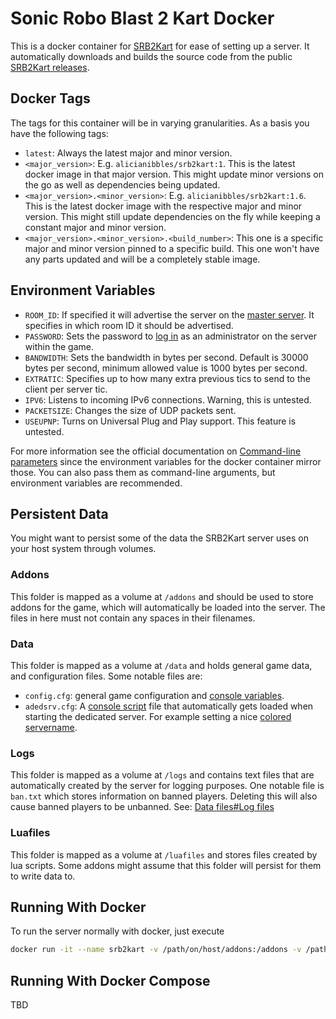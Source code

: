 # Sonic Robo Blast 2 Kart Docker

This is a docker container for [SRB2Kart](https://mb.srb2.org/addons/srb2kart.2435/) for ease of setting up a server. It automatically downloads and builds the source code from the public [SRB2Kart releases](https://github.com/STJr/Kart-Public/releases).

## Docker Tags

The tags for this container will be in varying granularities. As a basis you have the following tags:

- `latest`: Always the latest major and minor version.
- `<major_version>`: E.g. `alicianibbles/srb2kart:1`. This is the latest docker image in that major version. This might update minor versions on the go as well as dependencies being updated.
- `<major_version>.<minor_version>`: E.g. `alicianibbles/srb2kart:1.6`. This is the latest docker image with the respective major and minor version. This might still update dependencies on the fly while keeping a constant major and minor version.
- `<major_version>.<minor_version>.<build_number>`: This one is a specific major and minor version pinned to a specific build. This one won't have any parts updated and will be a completely stable image.

## Environment Variables

- `ROOM_ID`: If specified it will advertise the server on the [master server](https://wiki.srb2.org/wiki/Master_Server). It specifies in which room ID it should be advertised.
- `PASSWORD`: Sets the password to [log in](https://wiki.srb2.org/wiki/Console/Commands#login) as an administrator on the server within the game.
- `BANDWIDTH`: Sets the bandwidth in bytes per second. Default is 30000 bytes per second, minimum allowed value is 1000 bytes per second.
- `EXTRATIC`: Specifies up to how many extra previous tics to send to the client per server tic.
- `IPV6`: Listens to incoming IPv6 connections. Warning, this is untested.
- `PACKETSIZE`: Changes the size of UDP packets sent.
- `USEUPNP`: Turns on Universal Plug and Play support. This feature is untested.

For more information see the official documentation on [Command-line parameters](https://wiki.srb2.org/wiki/Command_line_parameters) since the environment variables for the docker container mirror those. You can also pass them as command-line arguments, but environment variables are recommended.

## Persistent Data

You might want to persist some of the data the SRB2Kart server uses on your host system through volumes.

### Addons

This folder is mapped as a volume at `/addons` and should be used to store addons for the game, which will automatically be loaded into the server. The files in here must not contain any spaces in their filenames.

### Data

This folder is mapped as a volume at `/data` and holds general game data, and configuration files. Some notable files are:

- `config.cfg`: general game configuration and [console variables](https://wiki.srb2.org/wiki/Console/Variables).
- `adedsrv.cfg`: A [console script](https://wiki.srb2.org/wiki/Console_script) file that automatically gets loaded when starting the dedicated server. For example setting a nice [colored servername](https://mb.srb2.org/threads/colored-server-name-tutorial-chat-text-transparency.25474/).

### Logs

This folder is mapped as a volume at `/logs` and contains text files that are automatically created by the server for logging purposes. One notable file is `ban.txt` which stores information on banned players. Deleting this will also cause banned players to be unbanned. See: [Data files#Log files](https://wiki.srb2.org/wiki/Data_files#Log_files)

### Luafiles

This folder is mapped as a volume at `/luafiles` and stores files created by lua scripts. Some addons might assume that this folder will persist for them to write data to.

## Running With Docker

To run the server normally with docker, just execute

```sh
docker run -it --name srb2kart -v /path/on/host/addons:/addons -v /path/on/host/data:/data -v /path/on/host/logs:/logs -v /path/on/host/luafiles:/luafiles -e ROOM_ID=33 -p 5029:5029/udp aliciabytes/srb2kart:latest
```

## Running With Docker Compose

TBD
